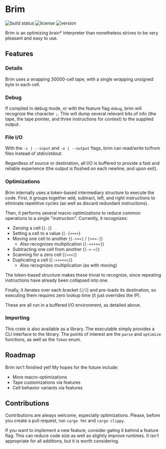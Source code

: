# Brim

![build status](https://github.com/kyllingene/brim/actions/workflows/rust.yml/badge.svg)
![license](https://img.shields.io/crates/l/brim)
![version](https://img.shields.io/crates/v/brim)

Brim is an optimizing brain* interpreter than nonetheless strives to be very
pleasant and easy to use.

## Features

### Details

Brim uses a wrapping 30000-cell tape, with a single wrapping unsigned byte in
each cell.

### Debug

If compiled in debug mode, or with the feature flag `debug`, brim will
recognize the character `;`. This will dump several relevant bits of info
(the tape, the tape pointer, and three instructions for context) to
the supplied output.

### File I/O

With the `-i | --input` and `-o | --output` flags, brim can read/write to/from
files instead of stdin/stdout.

Regardless of source or destination, all I/O is buffered to provide a fast and
reliable experience (the output is flushed on each newline, and upon exit).

### Optimizations

Brim internally uses a token-based intermediary structure to execute the code.
First, it groups together add, subtract, left, and right instructions to
eliminate repetitive cycles (as well as discard redundant instructions).

Then, it performs several macro-optimizations to reduce common operations to
a single "instruction". Currently, it recognizes:

- Zeroing a cell (`[-]`)
- Setting a cell to a value (`[-]++++`)
- Moving one cell to another (`[->+<]` / `[>+<-]`)
    - Also recognizes multiplication (`[->+++<]`)
- Subtracting one cell from another (`[->-<]`)
- Scanning for a zero cell (`[>>>]`)
- Duplicating a cell (`[->+>+<<]`)
    - Also recognizes multiplication (as with moving)

The token-based structure makes these trivial to recognize, since repeating
instructions have already been collapsed into one.

Finally, it iterates over each bracket (`[`/`]`) and pre-loads its destination,
so executing them requires zero lookup time (it just overrides the IP).

These are all run in a buffered I/O environment, as detailed above.

### Importing

This crate is also available as a library. The executable simply provides a CLI
interface to the library. The points of interest are the `parse` and `optimize`
functions, as well as the `Token` enum.

## Roadmap

Brim isn't finished yet! My hopes for the future include:

- More macro-optimizations
- Tape customizations via features
- Cell behavior variants via features

## Contributions

Contributions are always welcome, especially optimizations. Please, before you
create a pull request, run `cargo fmt` and `cargo clippy`.

If you want to implement a new feature, consider gating it behind a feature
flag. This can reduce code size as well as slightly improve runtimes. It isn't
appropriate for all additions, but it is worth considering.
